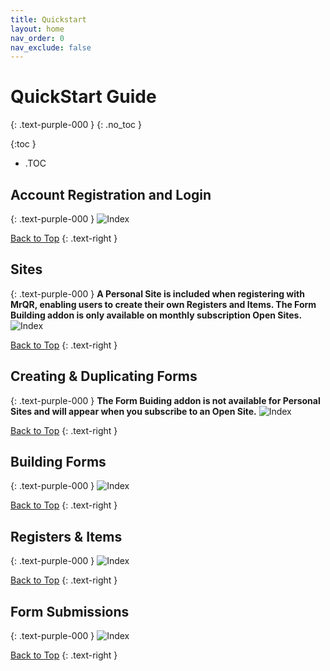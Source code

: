 ```yaml
---
title: Quickstart
layout: home
nav_order: 0
nav_exclude: false
---
```

<head>
<meta charset="UTF-8">
<meta name="description" content="mrqr">
<meta name="keywords" content="forms, form builder, form submission, data collection, safety, inspections">
<meta name="author" content="mark reeves">
<meta name="viewport" content="width=device-width, initial-scale=1.0">

  <style>
.button {
  padding: 5px 12px;
  text-align: center;
  text-decoration: none;
  display: inline-block;
  font-size: 12px;
  margin: 4px 2px;
  cursor: pointer; }
.button1 {background-color: #000000;} /* Black */
.button2 {background-color: white;}
.button1 {color: white;}
.button2 {color: black;}
.button1 {border: none;}
.button2 {border: 1px solid grey}
.button1 {border-radius: 5px;}
.button2 {border-radius: 5px;}
  
</style>
</head>

# **QuickStart Guide**
{: .text-purple-000 }
{: .no_toc }

{:toc }
- .TOC

## Account Registration and Login
{: .text-purple-000 }
![Index](/assets/images/V3/QuickStart_Login.png "Login") 

[Back to Top](https://docs.mrqr.me/index)
{: .text-right }

## Sites
{: .text-purple-000 }
**A Personal Site is included when registering with MrQR, enabling users to create their own Registers and Items. The Form Building addon is only available on monthly subscription Open Sites.**
![Index](/assets/images/V3/QuickStart_Sites.png "Sites") 

[Back to Top](https://docs.mrqr.me/index)
{: .text-right }

## Creating & Duplicating Forms
{: .text-purple-000 }
**The Form Buiding addon is not available for Personal Sites and will appear when you subscribe to an Open Site.**
![Index](/assets/images/V3/Creating_Forms.png "Form Creation") 

[Back to Top](https://docs.mrqr.me/index)
{: .text-right }

## Building Forms
{: .text-purple-000 }
![Index](/assets/images/V3/Building_Forms.png "Form Building") 

[Back to Top](https://docs.mrqr.me/index)
{: .text-right }

## Registers & Items
{: .text-purple-000 }
![Index](/assets/images/V3/QuickStart_Registers.png "Registers") 

[Back to Top](https://docs.mrqr.me/index)
{: .text-right }

## Form Submissions
{: .text-purple-000 }
![Index](/assets/images/V3/Quickstart_Form_Submission.png "Form Submission") 

[Back to Top](https://docs.mrqr.me/index)
{: .text-right }
